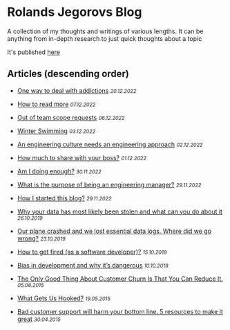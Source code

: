 # Rolands Jegorovs Blog

A collection of my thoughts and writings of various lengths. It can be anything from in-depth research to just quick thoughts about a topic

It's published [here][blogUrl]

## Articles (descending order)

- [One way to deal with addictions](https://github.com/Rolandisimo/blog/blob/main/articles/9-one-way-to-deal-with-some-addictions.md) <small><em>20.12.2022</em></small>

- [How to read more](https://github.com/Rolandisimo/blog/blob/main/articles/8-how-to-read-more.md) <small><em>07.12.2022</em></small>

- [Out of team scope requests](https://github.com/Rolandisimo/blog/blob/main/articles/7-out-of-scope-requests.md) <small><em>06.12.2022</em></small>

- [Winter Swimming](https://github.com/Rolandisimo/blog/blob/main/articles/6-winter-swimming.md) <small><em>03.12.2022</em></small>

- [An engineering culture needs an engineering approach](https://github.com/Rolandisimo/blog/blob/main/articles/5-engineering-culture-needs-engineering.md) <small><em>02.12.2022</em></small>

- [How much to share with your boss?](https://github.com/Rolandisimo/blog/blob/main/articles/4-how-much-to-share-with-your-boss.md) <small><em>01.12.2022</em></small>

- [Am I doing enough?](https://github.com/Rolandisimo/blog/blob/main/articles/3-am-i-doing-enough.md) <small><em>30.11.2022</em></small>

- [What is the purpose of being an engineering manager?](https://github.com/Rolandisimo/blog/blob/main/articles/1-what-is-the-purpose-of-being-an-engineering-manager.md) <small><em>29.11.2022</em></small>

- [How I started this blog?](https://github.com/Rolandisimo/blog/blob/main/articles/2-how-i-started-this-blog.md) <small><em>29.11.2022</em></small>

- [Why your data has most likely been stolen and what can you do about it](https://medium.com/@RolandJegorov/why-your-data-has-most-likely-been-stolen-and-what-can-you-do-about-it-139c5b81e8b7) <small><em>26.10.2019</em></small>

- [Our plane crashed and we lost essential data logs. Where did we go wrong?](https://medium.com/@RolandJegorov/our-plane-crashed-and-we-lost-essential-data-logs-where-did-we-go-wrong-3599704bcb58) <small><em>23.10.2019</em></small>

- [How to get fired (as a software developer)?](https://medium.com/@RolandJegorov/how-to-get-fired-as-a-software-developer-439cab24781c) <small><em>15.10.2019</em></small>

- [Bias in development and why it’s dangerous](https://medium.com/@RolandJegorov/bias-in-development-and-why-its-dangerous-e5167208311d) <small><em>10.10.2019</em></small>

- [The Only Good Thing About Customer Churn Is That You Can Reduce It.](https://medium.com/@RolandJegorov/the-only-good-thing-about-customer-churn-is-that-you-can-reduce-it-c9a7b6d6d472) <small><em>05.06.2015</em></small>

- [What Gets Us Hooked?](https://medium.com/@RolandJegorov/key-to-startup-success-creating-habits-d39f4ecbb22d) <small><em>19.05.2015</em></small>

- [Bad customer support will harm your bottom line. 5 resources to make it great](https://medium.com/@RolandJegorov/bad-customer-support-will-harm-your-bottom-line-5-resources-to-make-it-great-aef10ba3b3c4) <small><em>30.04.2015</em></small>

[blogUrl]: https://rolandisimo.github.io/blog/
